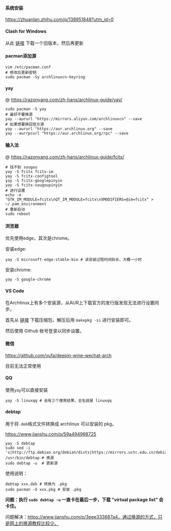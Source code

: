#### 系统安装

https://zhuanlan.zhihu.com/p/138951848?utm_id=0

#### Clash for Windows

从此 [链接](https://cvws.icloud-content.com.cn/B/AaI4k_bKypLbJMJz1yXSWcyRIM4RAYUprBsYyxCyOjIKrWT_62GaKSmB/Clash.for.Windows-0.20.30-x64-linux.tar.gz?o=ApzGfz4ziPelnN7ZjsvI0g8I7HBDbNm90It80MHhxSQh&v=1&x=3&a=CAogjDDfZPSiI_OHd-BwpHxNxNyybZuM2Mm5QnHMsMilsNsSbxD6yLOnmzEY-qWPqZsxIgEAUgSRIM4RWgSaKSmBaid3zk_S2Mfq1-oh0nliIyVsWTEkBl3M1p6rRnwgJqK16uC5OPewYZxyJ0-wXv6hiwkBnSmbKSauH6QvsjnY_w7uZTQYZzCaPWh4BZTMxU86Kg&e=1690961171&fl=&r=92ddebfa-61f9-486a-9df4-9242052c7598-1&k=U8puK7ePAg-A9wW5nw5NGw&ckc=com.apple.clouddocs&ckz=com.apple.CloudDocs&p=220&s=LvWQwHNzQhfmjxq47mAst8RbUpA) 下载一个旧版本，然后再更新

#### pacman添加源

```shell
vim /etc/pacman.conf
# 修改后更新密钥
sudo pacman -Sy archlinuxcn-keyring
```

#### yay

@ https://razonyang.com/zh-hans/archlinux-guide/yay/

```shell
sudo pacman -S yay
# 最好不要换源
yay --aururl "https://mirrors.aliyun.com/archlinuxcn" --save
# 如果想要换回官方源
yay --aururl "https://aur.archlinux.org" --save
yay --aurrpcurl "https://aur.archlinux.org/rpc" --save
```

#### 输入法

@ https://razonyang.com/zh-hans/archlinux-guide/fcitx/

```shell
# 找不到 sougou
yay -S fcitx fcitx-im
yay -S fcitx-configtool
yay -S fcitx-googlepinyin
yay -S fcitx-sougoupinyin
# 进行设置
echo -e "GTK_IM_MODULE=fcitx\nQT_IM_MODULE=fcitx\nXMODIFIERS=@im=fcitx" > ~/.pam_environment
# 重新启动
sudo reboot
```

#### 浏览器

优先使用edge，其次是chrome。

安装edge:

```shell
yay -S microsoft-edge-stable-bin # 该安装过程时间较长，大概一小时
```

安装chrome:

```shell
yay -S google-chrome
```

#### VS Code

在Archlinux上有多个安装源，从AUR上下载官方的发行版发现无法进行设置同步。

首先从 [链接](https://aur.archlinux.org/cgit/aur.git/snapshot/visual-studio-code-bin.tar.gz) 下载压缩包，解压后用 `makepkg -si` 进行安装即可。

然后使用 Github 帐号登录以同步设置。

#### 微信

https://github.com/vufa/deepin-wine-wechat-arch

目前无法正常使用

#### QQ

使用`yay`可以直接安装

```shell
yay -S linuxqq # 会有三个搜索结果，全名就是 linuxqq
```

#### debtap

用于将`.deb`格式文件转换成 archlinux 可以安装的 pkg。

https://www.jianshu.com/p/59a494968725

```shell
yay -S debtap
sudo sed -i 's|http://ftp.debian.org/debian/dists|https://mirrors.ustc.edu.cn/debian/dists|g' /usr/bin/debtap # 换源
sudo debtap -u  # 更新源
```

使用说明：

```shell
debtap xxx.deb # 转换为 .pkg
sudo pacman -U xxx.pkg # 安装 .pkg
```

**问题：执行 `sudo debtap -u` 一直卡在最后一步，下载 "virtual package list" 会卡住。**

问题解决：https://www.jianshu.com/p/3eee333687a4，通过换源的方式，只是网上的换源教程比较少。

